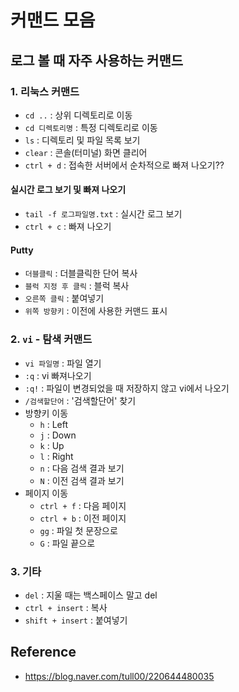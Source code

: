 # 커맨드 모음



## 로그 볼 때 자주 사용하는 커맨드
### 1. 리눅스 커맨드
- `cd ..` : 상위 디렉토리로 이동
- `cd 디렉토리명` : 특정 디렉토리로 이동
- `ls` : 디렉토리 및 파일 목록 보기
- `clear` : 콘솔(터미널) 화면 클리어
- `ctrl + d` : 접속한 서버에서 순차적으로 빠져 나오기??

#### 실시간 로그 보기 및 빠져 나오기
- `tail -f 로그파일명.txt` : 실시간 로그 보기
- `ctrl + c` : 빠져 나오기

#### Putty
- `더블클릭` : 더블클릭한 단어 복사
- `블럭 지정 후 클릭` : 블럭 복사
- `오른쪽 클릭` : 붙여넣기
- `위쪽 방향키` : 이전에 사용한 커맨드 표시


### 2. `vi` - 탐색 커맨드
- `vi 파일명` : 파일 열기
- `:q` : vi 빠져나오기
- `:q!` : 파일이 변경되었을 때 저장하지 않고 vi에서 나오기
- `/검색할단어` : '검색할단어' 찾기
- 방향키 이동
    - `h` : Left
    - `j` : Down
    - `k` : Up
    - `l` : Right
    - `n` : 다음 검색 결과 보기
    - `N` : 이전 검색 결과 보기
- 페이지 이동
    - `ctrl + f` : 다음 페이지
    - `ctrl + b` : 이전 페이지
    - `gg` : 파일 첫 문장으로
    - `G` : 파일 끝으로

### 3. 기타
- `del` : 지울 때는 백스페이스 말고 del
- `ctrl + insert` : 복사
- `shift + insert` : 붙여넣기



## Reference
- https://blog.naver.com/tull00/220644480035